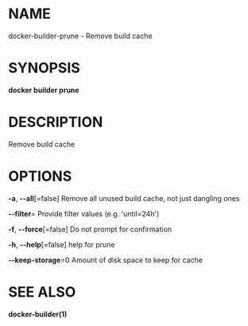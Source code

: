 # NAME

docker-builder-prune - Remove build cache

# SYNOPSIS

**docker builder prune**

# DESCRIPTION

Remove build cache

# OPTIONS

**-a**, **--all**\[=false\] Remove all unused build cache, not just dangling ones

**--filter**= Provide filter values (e.g. 'until=24h')

**-f**, **--force**\[=false\] Do not prompt for confirmation

**-h**, **--help**\[=false\] help for prune

**--keep-storage**=0 Amount of disk space to keep for cache

# SEE ALSO

**docker-builder(1)**
